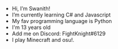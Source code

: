 - Hi, I’m Swanith!
- I’m currently learning C# and Javascript
- My fav programming language is Python
- I'm 13 years old 
- Add me on Discord: FightKnight#6129
- I play Minecraft and osu!.
